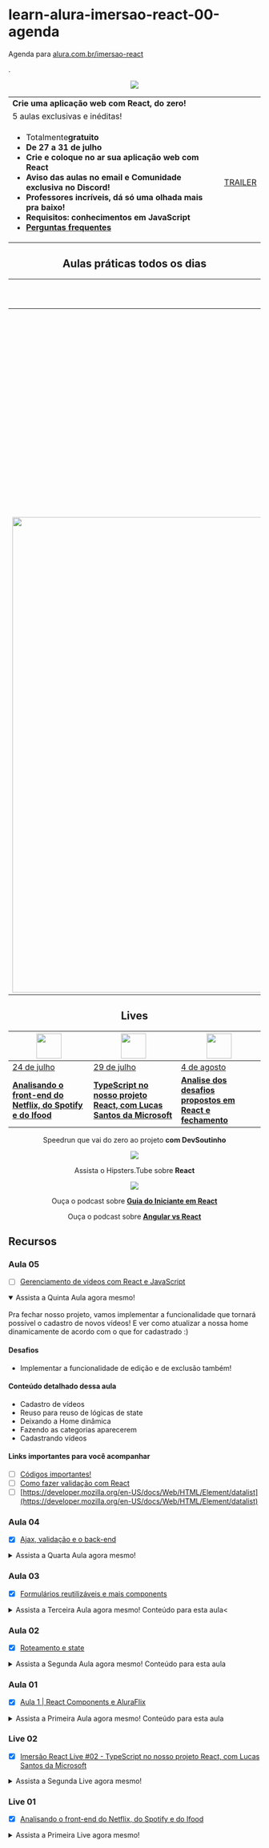 # learn-alura-imersao-react-00-agenda

Agenda para [alura.com.br/imersao-react](https://www.alura.com.br/imersao-react)

.
<div align="center">

[<img src="https://www.alura.com.br/assets/img/imersoes/react/logo-horizontal.1595623271.svg" />](https://www.alura.com.br/imersao-react)

| | |
| :--- | ---: |
**Crie uma aplicação web com React, do zero!** |
5 aulas exclusivas e inéditas! |
|<ul><li><span>Totalmente<strong>gratuito<strong></span></li><li><span>De <strong>27</strong> a <strong>31 de julho</strong></span></li><li><span>Crie e coloque no ar <strong>sua aplicação web com React</strong></span></li><li><span>Aviso das aulas no email e Comunidade exclusiva no Discord!</span></li><li><span>Professores incríveis, dá só uma olhada mais pra baixo!</span></li><li><span>Requisitos: conhecimentos em JavaScript </span></li><li><a href="https://docs.google.com/document/d/1y2EOMdlMmquKWLGyGeifY68ueTXi-bhYFBMi4iPqXYc/edit?usp=sharing" target="_blank">Perguntas frequentes</a></li></ul> | [TRAILER](https://www.youtube.com/watch?v=XJ3sr259SDI)

## Aulas práticas todos os dias

| | [<img src="https://www.alura.com.br/assets/img/imersoes/react/icon-aula1.1594044142.svg" width="50">](#aula-01) | [<img src="https://www.alura.com.br/assets/img/imersoes/react/icon-aula2.1594044142.svg" width="50">](#aula-02) | [<img src="https://www.alura.com.br/assets/img/imersoes/react/icon-aula3.1594044142.svg" width="50">](#aula-03)
 --- | --- |--- | --- 
| | [Dia 1](#aula-01) | [Dia 2](#aula-02) | [Dia 3](#aula-03) |
| | [**O que é React e componentes** Entender a popularização do React, componentes, Create React App, Styled Components e fazer o primeiro deploy](#aula-01) | [**Roteamento e State** Aprender sobre as páginas no estilo SPA, as vantagens do State e criação de um carrossel para os vídeos](#aula-02) | [**Formulários reutilizáveis e mais componentes** Explorar a fundo a criação de componentes, reutilizar lógicas comuns com hooks e criar campos de formulários animados](#aula-03) |
| | [<img src="https://www.alura.com.br/assets/img/imersoes/react/icon-aula4.1594044142.svg" width="50">](#aula-04) | [<img src="https://www.alura.com.br/assets/img/imersoes/react/icon-aula5.1594044142.svg" width="50">](#aula-05)
| | [Dia 4](#aula-04) | [Dia 5](#aula-05) | |
| <img src="https://www.alura.com.br/assets/img/imersoes/react/mergulhador.1594044142.svg" width="950"> | [**AJAX e Validação** Entender o protocolo HTTP, aprender como enviar e buscar dados de um back-end, adicionar suporte de validação em nossos campos e colocar a cópia do seu projeto no ar](#aula-04) | [**Formulário de cadastro e remoção de vídeos** Finalizar o cadastro de vídeos, configurar remoções e conhecer melhor o mercado de React](#aula-05) | <img src="https://www.alura.com.br/assets/img/imersoes/react/peixes.1594044142.svg" width="50">

## Lives

[<img src="https://www.alura.com.br/assets/img/imersoes/react/icon-aula1.1594044142.svg" width="50">](#live-01) | [<img src="https://www.alura.com.br/assets/img/imersoes/react/icon-aula2.1594044142.svg" width="50">](#live-02) | [<img src="https://www.alura.com.br/assets/img/imersoes/react/icon-aula3.1594044142.svg" width="50">](#live-03)
--- | --- |--- 
| [24 de julho](#live-01) | [29 de julho](#live-02) | [4 de agosto](#live-03) |
[**Analisando o front-end do Netflix, do Spotify e do Ifood**](#live-01) | [**TypeScript no nosso projeto React, com Lucas Santos da Microsoft**](#live-02) | [**Analise dos desafios propostos em React e fechamento**](#live-03)

Speedrun que vai do zero ao projeto
**com DevSoutinho**

[![](http://img.youtube.com/vi/5MzOCxSWrrc/0.jpg)](http://www.youtube.com/watch?v=5MzOCxSWrrc "")

Assista o Hipsters.Tube sobre
**React**

[![](http://img.youtube.com/vi/6IuQUgeDPg0/0.jpg)](http://www.youtube.com/watch?v=6IuQUgeDPg0 "")

Ouça o podcast sobre
**[Guia do Iniciante em React](https://open.spotify.com/episode/5gYKNQOepEr6IHW5Wttckv)**

Ouça o podcast sobre
**[Angular vs React](https://open.spotify.com/episode/41MNnDmFQgajJLuBG6jndt)**

</div>

## Recursos

### Aula 05

- [ ] [Gerenciamento de videos com React e JavaScript](https://www.alura.com.br/imersao-react/aula05-gerenciamendo-videos)

<details open>
<summary>Assista a Quinta Aula agora mesmo!</summary>
<br>
Pra fechar nosso projeto, vamos implementar a funcionalidade que tornará possível o cadastro de novos vídeos! E ver como atualizar a nossa home dinamicamente de acordo com o que for cadastrado :)

#### Desafios

- Implementar a funcionalidade de edição e de exclusão também!

#### Conteúdo detalhado dessa aula

- Cadastro de vídeos
- Reuso para reuso de lógicas de state
- Deixando a Home dinâmica
- Fazendo as categorias aparecerem
- Cadastrando vídeos

#### Links importantes para você acompanhar

- [ ] [Códigos importantes!](https://gist.github.com/omariosouto/710e1627703647c311d511f07a5aa611)
- [ ] [Como fazer validação com React](https://youtu.be/-nYNd6EuZHU)
- [ ] [https://developer.mozilla.org/en-US/docs/Web/HTML/Element/datalist](https://developer.mozilla.org/en-US/docs/Web/HTML/Element/datalist)

</details>

### Aula 04

- [x] [Ajax, validação e o back-end](https://www.alura.com.br/imersao-react/aula04-ajax-validacao)

<details>
<summary>Assista a Quarta Aula agora mesmo!</summary>
<br>
Você estava com vontade de ouvir as palavras back-end e fullstack, não é? Bem, tem muitas surpresas nessa aula!

Nós vamos construir um servidor "portátil" e um banco de dados local: nossa aplicação agora vai ficar muito parecido com uma do mundo real.

Além disso, iremos fazer a animação do nosso campo de formulário no estilo Netflix!

#### Conteúdo detalhado dessa aula

- Garantindo padrões de código com EsLint
- Configurando o nosso servidor portátil com json-server

#### Desafios dessa aula!

- Variar a animação do form com a propriedade transform
- Tentar cadastrar uma categoria

#### Links importantes para você acompanhar a aula

- [x] [Components e comandos de apoio](https://gist.github.com/omariosouto/643616a1f923b3350675b643cccb462a)
- [ ] [https://github.com/airbnb/javascript](https://github.com/airbnb/javascript)
- [ ] [https://www.npmjs.com/package/eslint-plugin-jsx-a11y](https://www.npmjs.com/package/eslint-plugin-jsx-a11y)
- [x] [https://github.com/typicode/json-server](https://github.com/typicode/json-server)
- [x] [Concurrently](https://github.com/kimmobrunfeldt/concurrently)

#### Como compartilhar sua própria AluraFlix

- [ ] [plugin do Chrome](https://chrome.google.com/webstore/detail/screencastify-screen-vide/mmeijimgabbpbgpdklnllpncmdofkcpn)

#### Desafio extra: API Alura

Ei, a Alura tem diversas APIs. Uma pública e outra para alunos. Que tal criar algo muito bacana e mostrar seus cursos favoritos, ou talvez só os concluídos, além do video da primeira aula? Pode até virar uma ideia de implementação de dashboard extensível na Alura!

- [ ] [API de listagem de cursos e conteúdo](https://suporte.alura.com.br/article/315-como-funciona-a-api-publica-da-alura)
- [ ] [API dos cursos do aluno](https://suporte.alura.com.br/article/314-beta-api-do-dashboard-para-alunos)

##### Cadastro

Via terminal: 

```sh
$ curl -X POST -H "Content-Type: application/json" -d '{
	"titulo": "Nasa",
	"cor": "6BD1FF",
	"link_extra": {
    "text": "Nasa Docet",
    "url": "https://www.nasa.gov/"
  }
}' "http://localhost:8080/categorias"
```

</details>

### Aula 03

- [x] [Formulários reutilizáveis e mais components](https://www.alura.com.br/imersao-react/aula03-formularios-componentes)

<details>
<summary>Assista a Terceira Aula agora mesmo! Conteúdo para esta aula<</summary>
<br>
Nessa aula, nós vamos entender como trabalhar com elementos dinâmicos na tela da nossa aplicação.

#### Links importantes para você acompanhar

- [x] [Categoria.js e formulário](https://gist.github.com/omariosouto/e04dd020257ff18fdff307ae2b26e00f)
- [x] [Código completo da aula 3](https://github.com/omariosouto/lucasflix/tree/live/src)
- [ ] [Formulários em React com Engenharia Reversa no Formik | DevSoutinho](https://www.youtube.com/watch?v=cMq6k7ymv2s)
- [x] [marcobrunodev/firedlabs](https://github.com/marcobrunodev/firedlabs)

</details>

### Aula 02

- [x] [Roteamento e state](https://www.alura.com.br/imersao-react/aula02-roteamento-state)

<details>
<summary>Assista a Segunda Aula agora mesmo! Conteúdo para esta aula</summary>
<br>
Nessa aula aprenderemos a lidar com o state do React e entender o que é uma `SPA` (Single Page Application) além de dar mais vida para nossa `home` com mais efeitos visuais como o `carousel` de vídeos.

São poucos os casos que não precisamos da biblioteca [react-router-dom](https://github.com/ReactTraining/react-router) em projetos feito com `React`, vamos explorar bons detalhes dessa bliblioteca e também aplicar um biblioteca para fazer o nosso carousel na `home` chamada [react-slick](https://github.com/akiran/react-slick).

#### Conteúdo detalhado dessa aula

- Entender o que é um `SPA`;
- Utilizaremos a [react-router-dom](https://github.com/ReactTraining/react-router) para - controlar as rotas;
- Entender a diferença entre a tag `a` e o component `Link`;
- Como lidar com caminhos paths que não - existe, famoso `404`;
- Carousel com a [react-slick](https://github.com/akiran/react-slick);
- Criaremos um template com o cabelho e o rodapé;
- Como deixar sempre o footer embaixo na página;
- Criação do formulário para casdastrar categoria;
- E sempre faremos deploy da sua `AluraFlix` na `Vercel`.

#### Desafios dessa aula!

- [ ] Colocar algo legal na página `404` (jogo da `ImersaoGameDev` ou [Flappy Bird do Mario](https://www.youtube.com/watch?v=jOAU81jdi-c&list=PLTcmLKdIkOWmeNferJ292VYKBXydGeDej));

#### Links importantes para você acompanhar a aula

- [ ] [Apostila com conteúdo desta aula](https://drive.google.com/file/d/1Y6W-rGJgKYek2kRjIqg9Pn-gWPv4KcGO/view?usp=sharing)
- [x] [Link com códigos felizes que o Mario preparou](https://gist.github.com/omariosouto/5a3cb806f5be71cfc52909bca0eaa634)
- [ ] [Como centralizar um elemento na tela - Mario Souto](https://www.youtube.com/watch?v=Cu-HP-gvggg)
- [ ] [Aprender forEach e map - Mario Souto](https://www.youtube.com/watch?v=JbzcLKiTThk)
- [x] [Layout da AluraFlix no Figma](https://www.figma.com/file/rh7zm3wAz3SomVwby1iQYV/AluraFlix?node-id=181%3A10)

#### Links citados nessa aula

- [ ] [Criando Flappy Bird com JavaScript - Mario Souto](https://www.youtube.com/watch?v=jOAU81jdi-c&list=PLTcmLKdIkOWmeNferJ292VYKBXydGeDej)
- [ ] [Pare de chutar CSS - Marco Bruno](https://www.youtube.com/watch?v=5PS6ku8NzIE&list=PLirko8T4cEmx5eBb1-9j6T6Gl4aBtZ_5x)

#### Conteúdos extras

- [x] [Tire dúvidas ao vivo com Marco Bruno às 18:33 na twitch.tv](twitch.tv/marcobrunodev)

</details>

### Aula 01

- [x] [Aula 1 | React Components e AluraFlix](https://www.alura.com.br/imersao-react/aula01-react-aluraflix)

<details>
<summary>Assista a Primeira Aula agora mesmo! Conteúdo para esta aula</summary>
<br>
Na primeira aula, faremos o setup do nosso ambiente deixando o computador configuradinho para trabalhar com React e vamos entender porque essa ferramenta se tornou tão popular entre devs e o mercado de tecnologia.

Você vai aprender a usar a ferramenta Create React App, criar seu primeiro componente web e entender as vantagens de se trabalhar com os tais Styled Components.

No final da aula, você vai fazer o deploy da nossa aplicação web e terá o seu site publicado na internet!

[![](http://img.youtube.com/vi/DQ3A2PTpDBU/0.jpg)](http://www.youtube.com/watch?v=DQ3A2PTpDBU "#ImersaoReact Aula 1 - React Components e AluraFlix")

- [ ] [Vitrine Imersão React Alura](https://github.com/imersao-alura/vitrine-imersao-react)

#### Projetos da equipe:

- [x] [Subindo seu projeto na galeria da imersão](https://www.youtube.com/watch?v=4qy23EulMbw&feature=youtu.be)

- [ ] [Projeto da Aula](https://aluraflix.imersao-alura.vercel.app/)

- [ ] [DevSoutinhoflix](http://devsoutinhoflix.com.br/)

#### Links importantes para você acompanhar a aula

- [ ] [Apostila da Imersão React - atualizada diariamente](https://drive.google.com/file/d/1Y6W-rGJgKYek2kRjIqg9Pn-gWPv4KcGO/view?usp=sharing)

- [x] [Download dos components da Home](https://github.com/imersao-alura/arquivos-extras-imersao-react/raw/master/componentes-extras-aula01.zip)

- [x] [CSSs que o Mario copia magicamente durante a aula](https://gist.github.com/omariosouto/19dafd5ca155c46b3dcb31df89cfba55)

- [x] [Pegando projeto do Figma](https://www.youtube.com/watch?v=-TaHyW4nMtg&feature=youtu.be)

- [x] [Download do layout da AluraFlix](https://drive.google.com/file/d/1ml7tw1x0KLYDUKIIsHu6SRZeFZnnmmV_/view?usp=sharing)

- [ ] [Instale o NodeJS](https://nodejs.org/pt-br/)

- [x] [Google Fonts](https://fonts.google.com/)

- [ ] [VSCode Styled Coponents - melhora sintaxe do CSS in JS](https://marketplace.visualstudio.com/items?itemName=jpoissonnier.vscode-styled-components)

#### Links citados nessa aula

- [ ] [Figma - Ferramenta free para design](https://www.figma.com/)

- [ ] [Como o React Funciona? Vamos fazer juntos uma mini implementação do React!](https://www.youtube.com/watch?v=5MzOCxSWrrc)

- [ ] [Dicas de VSCode - Mario Souto (DevSoutinho)](https://www.alura.com.br/artigos/visualstudio-code-instalacao-teclas-de-atalho-plugins-e-integracoes)

- [ ] [Live Share - plugin do VSCode](https://marketplace.visualstudio.com/items?itemName=MS-vsliveshare.vsliveshare)

- [ ] [Visual Studio IntelliCode - plugin do VSCode que ajuda no autocomplete](https://marketplace.visualstudio.com/items?itemName=VisualStudioExptTeam.vscodeintellicode)

- [ ] [Como criar um projeto com React Native - Mario Souto (DevSoutinho)](https://www.youtube.com/watch?v=k1vdmXDgMJI&list=PLTcmLKdIkOWkkBSilAr6iqdnSDXdiiyIq)

- [x] [O que todo projeto deveria ter? - Mario Souto (DevSoutinho)](https://www.youtube.com/watch?v=yMRSDdifGW8)

- [x] [styled-components](https://styled-components.com/)

#### Conteúdos extras

- [x] [Tire dúvidas ao vivo com Marco Bruno às 18:33 na twitch.tv](twitch.tv/marcobrunodev)

- [x] [Font Meme](https://fontmeme.com/)

- [x] [Netflix Font](https://fontmeme.com/netflix-font/)

- [x] [DevSoutinho](https://youtube.com/c/DevSoutinho)

- [x] [Telegram do canal DevSoutinho](https://t.me/devsoutinho)

- [ ] [Estilização Imersão React 01 - Estilos globais, reset e Menu](https://www.youtube.com/watch?v=nDxp3YEpR1E&list=PLbcp5RKTX5wNF34qxISyWY6kignmhBQRT)

- [x] [Juliana Negreiros](https://twitter.com/juunegreiros)

#### Como compartilhar sua própria AluraFlix

- [ ] [Screencastify - Screen Video Recorder](https://chrome.google.com/webstore/detail/screencastify-screen-vide/mmeijimgabbpbgpdklnllpncmdofkcpn)

</details>
<!--
### Live 03

- [ ] [Imersão React Live #03 - Análise dos desafios propostos em React e fechamento](https://www.youtube.com/watch?v=ol_2pmyPzvI)

<details>
<summary>Assista a Terceira Live agora mesmo!</summary>
<br>
...
</details>
-->

### Live 02

- [x] [Imersão React Live #02 - TypeScript no nosso projeto React, com Lucas Santos da Microsoft](https://www.youtube.com/watch?v=SpWFDTvgS9k)

<details>
<summary>Assista a Segunda Live agora mesmo!</summary>
<br>
Nessa live, vamos um pouco além e aprender como utilizar o TypeScript em nossos projetos com React.
</details>

### Live 01

- [x] [Analisando o front-end do Netflix, do Spotify e do Ifood](https://www.youtube.com/watch?v=Dcn-tVmSxyU)

<details>
<summary>Assista a Primeira Live agora mesmo!</summary>
<br>

- [x] [grupo exclusivo no Discord](https://discord.com/invite/rG2zBzQ?utm_campaign=imersao_react_inscricoes_periodo_correto&utm_medium=email&utm_source=RD+Station)

- [x] [Speedrun: Do Zero ao React | Como fazer um React e aprender a ideia do Virtual DOM na prática](http://www.youtube.com/watch?v=5MzOCxSWrrc)

[![](http://img.youtube.com/vi/5MzOCxSWrrc/0.jpg)](http://www.youtube.com/watch?v=5MzOCxSWrrc "Speedrun: Do Zero ao React Como fazer um React e aprender a ideia do Virtual DOM na prática")
</details>


